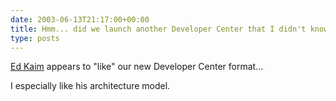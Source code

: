 ```yaml
---
date: 2003-06-13T21:17:00+00:00
title: Hmm... did we launch another Developer Center that I didn't know about?
type: posts
---
```

[Ed Kaim](http://blogs.gotdotnet.com/edkaim/) appears to "like" our new Developer Center format...

I especially like his architecture model.
